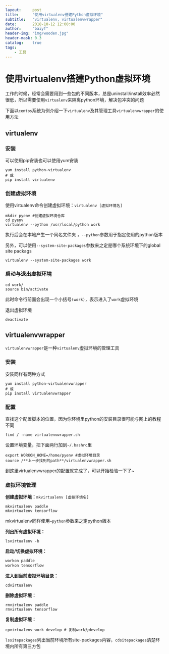 ```yaml
---
layout:     post
title:      "使用virtualenv搭建Python虚拟环境"
subtitle:   "virtualenv, virtualenvwrapper"
date:       2018-10-12 12:00:00
author:     "baiyf"
header-img: "img/wooden.jpg"
header-mask: 0.3
catalog:    true
tags:
    - 工具
---
```


#  使用virtualenv搭建Python虚拟环境

工作的时候，经常会需要用到一些包的不同版本，总是uninstall/install效率必然很低，所以需要使用`virtualenv`来隔离python环境，解决包冲突的问题

下面以`centos`系统为例介绍一下`virtualenv`及其管理工具`virtualenvwrapper`的使用方法

## virtualenv

### 安装

可以使用pip安装也可以使用yum安装

```shell
yum install python-virtualenv
# 或
pip install virtualenv
```

### 创建虚拟环境

使用virtualenv命令创建虚拟环境：`virtualenv [虚拟环境名]`

```shell
mkdir pyenv #创建虚拟环境仓库
cd pyenv
virtualenv --python /usr/local/python work
```

执行后会在本地产生一个同名文件夹 ，`--python`参数用于指定使用的python版本

另外，可以使用`--system-site-packages`参数来之定是哪个系统环境下的global site packags

```shell
virtualenv --system-site-packages work
```

### 启动与退出虚拟环境

```shell
cd work/
source bin/activate
```

此时命令行前面会出现一个小括号`(work)`，表示进入了`work`虚拟环境

退出虚拟环境

```shell
deactivate
```

## virtualenvwrapper

`virtualenvwrapper`是一种`virtualenv`虚拟环境的管理工具

### 安装

安装同样有两种方式

```shell
yum install python-virtualenvwrapper
# 或
pip install virtualenvwrapper
```

### 配置

查找这个配置脚本的位置，因为你环境里python的安装目录很可能与网上的教程不同

```shell
find / -name virtualenvwrapper.sh
```

设置环境变量，把下面两行加到`~/.bashrc`里

```shell
export WORKON_HOME=/home/pyenv #虚拟环境目录
source /**上一步找到的path**/virtualenvwrapper.sh
```

到这里virtualenvwrapper的配置就完成了，可以开始检验一下了~

### 虚拟环境管理

**创建虚拟环境：**`mkvirtualenv [虚拟环境名]`

```shell
mkvirtualenv paddle
mkvirtualenv tensorflow
```

mkvirtualenv同样使用`—python`参数来之定python版本

**列出所有虚拟环境：**

```shell
lsvirtualenv -b
```

**启动/切换虚拟环境：**

```python
workon paddle
workon tensorflow
```

**进入到当前虚拟环境目录：**

```shell
cdvirtualenv
```

**删除虚拟环境：**

```shell
rmvirtualenv paddle
rmvirtualenv tensorflow
```

**复制虚拟环境：**

```shell
cpvirtualenv work develop # 复制work为develop
```

`lssitepackages`列出当前环境所有site-packages内容，`cdsitepackages`清楚环境内所有第三方包